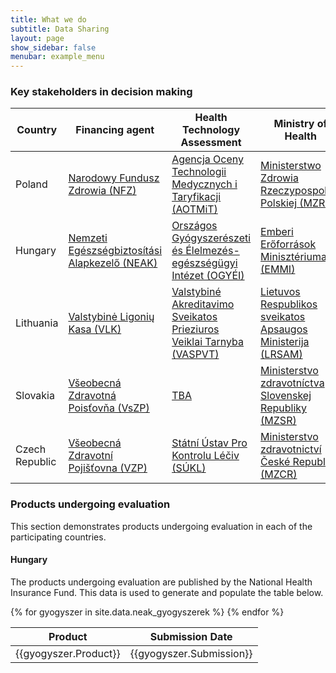 ```yaml
---
title: What we do
subtitle: Data Sharing
layout: page
show_sidebar: false
menubar: example_menu
---
```


### Key stakeholders in decision making

| Country       | Financing agent| Health Technology Assessment | Ministry of Health|
|---------------|----------------|------------------------------|-------------------|
| Poland        | [Narodowy Fundusz Zdrowia (NFZ)](http://www.nfz.gov.pl/) | [Agencja Oceny Technologii Medycznych i Taryfikacji (AOTMiT)](http://www.aotm.gov.pl/www/) | [Ministerstwo Zdrowia Rzeczypospolitej Polskiej (MZRP)](https://www.gov.pl/web/zdrowie/) |
| Hungary       | [Nemzeti Egészségbiztosítási Alapkezelő (NEAK)](http://www.neak.gov.hu) | [Országos Gyógyszerészeti és Élelmezés-egészségügyi Intézet (OGYÉI)](https://ogyei.gov.hu/tei) | [Emberi Erőforrások Minisztériuma (EMMI)](https://www.kormany.hu/hu/emberi-eroforrasok-miniszteriuma) |
| Lithuania     | [Valstybinė Ligonių Kasa (VLK)](http://www.vlk.lt/) | [Valstybiné Akreditavimo Sveikatos Prieziuros Veiklai Tarnyba (VASPVT)](http://www.vaspvt.gov.lt/) | [Lietuvos Respublikos sveikatos Apsaugos Ministerija (LRSAM)](http://sam.lrv.lt/lt/) |
| Slovakia      | [Všeobecná Zdravotná Poisťovňa (VsZP)](https://www.vszp.sk/) | [TBA]() | [Ministerstvo zdravotníctva Slovenskej Republiky (MZSR)](https://www.health.gov.sk/Titulka) |
| Czech Republic| [Všeobecná Zdravotní Pojišťovna (VZP)](https://www.vzp.cz/) | [Státní Ústav Pro Kontrolu Léčiv (SÚKL)](http://www.sukl.cz/) | [Ministerstvo zdravotnictví České Republiky (MZCR)](https://www.mzcr.cz/) |

### Products undergoing evaluation

This section demonstrates products undergoing evaluation in each of the participating countries.

#### Hungary

The products undergoing evaluation are published by the National Health Insurance Fund. This data is used to generate and populate the table below.

<table id="table_id">
<thead>
<tr>
<th>Product</th>
<th>Submission Date</th>
</tr>
</thead>
{% for gyogyszer in site.data.neak_gyogyszerek %}
  <tr>
    <td>{{gyogyszer.Product}}</td>
    <td>{{gyogyszer.Submission}}</td>
  </tr>
{% endfor %}
</table>
